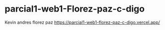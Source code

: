 # parcial1-web1-Florez-paz-c-digo
Kevin andres florez paz
https://parcial1-web1-florez-paz-c-digo.vercel.app/
